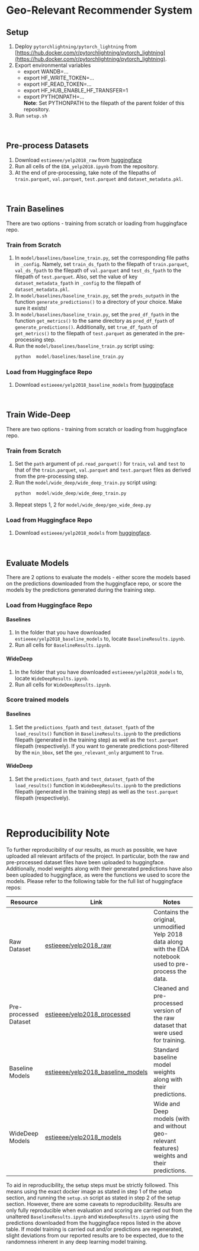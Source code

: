 # Geo-Relevant Recommender System
## Setup
1. Deploy `pytorchlightning/pytorch_lightning` from [https://hub.docker.com/r/pytorchlightning/pytorch_lightning](https://hub.docker.com/r/pytorchlightning/pytorch_lightning).
2. Export environmental variables
   - export WANDB=...
   - export HF_WRITE_TOKEN=...
   - export HF_READ_TOKEN=...
   - export HF_HUB_ENABLE_HF_TRANSFER=1
   - export PYTHONPATH=... <br>
    **Note**: Set PYTHONPATH to the filepath of the parent folder of this repository.
4. Run `setup.sh`

<br>

## Pre-process Datasets
1. Download `estieeee/yelp2018_raw` from [huggingface](https://huggingface.co/datasets/estieeee/yelp2018_raw)
2. Run all cells of the `EDA_yelp2018.ipynb` from the repository.
3. At the end of pre-processing, take note of the filepaths of `train.parquet`, `val.parquet`, `test.parquet` and `dataset_metadata.pkl`.

<br>

## Train Baselines
There are two options -  training from scratch or loading from huggingface repo.
### Train from Scratch
1. In `model/baselines/baseline_train.py`, set the corresponding file paths in `_config`. Namely, set `train_ds_fpath` to the filepath of `train.parquet`, `val_ds_fpath` to the filepath of `val.parquet` and `test_ds_fpath` to the filepath of `test.parquet`. Also, set the value of key `dataset_metadata_fpath` in `_config` to the filepath of `dataset_metadata.pkl`.
2. In `model/baselines/baseline_train.py`, set the `preds_outpath` in the function `generate_predictions()` to a directory of your choice. Make sure it exists!
3. In `model/baselines/baseline_train.py`, set the `pred_df_fpath` in the function `get_metrics()` to the same directory as `pred_df_fpath` of `generate_predictions()`. Additionally, set `true_df_fpath` of `get_metrics()` to the filepath of `test.parquet` as generated in the pre-processing step.
4. Run the `model/baselines/baseline_train.py` script using:
   ```Python
   python  model/baselines/baseline_train.py
   ```
### Load from Huggingface Repo
1. Download `estieeee/yelp2018_baseline_models` from [huggingface](https://huggingface.co/estieeee/yelp2018_baseline_models)

<br>

## Train Wide-Deep
There are two options -  training from scratch or loading from huggingface repo.
### Train from Scratch
1. Set the `path` argument of `pd.read_parquet()` for `train`, `val` and `test` to that of the `train.parquet`, `val.parquet` and `test.parquet` files as derived from the pre-processing step.
2. Run the `model/wide_deep/wide_deep_train.py` script using:
   ```Python
   python  model/wide_deep/wide_deep_train.py
   ```
3. Repeat steps 1, 2 for `model/wide_deep/geo_wide_deep.py`
### Load from Huggingface Repo
1. Download `estieeee/yelp2018_models` from [huggingface](https://huggingface.co/estieeee/yelp2018_models).

<br>

## Evaluate Models
There are 2 options to evaluate the models - either score the models based on the predictions downloaded from the huggingface repo, or score the models by the predictions generated during the training step.
### Load from Huggingface Repo
#### Baselines
1. In the folder that you have downloaded `estieeee/yelp2018_baseline_models` to, locate `BaselineResults.ipynb`.
2. Run all cells for `BaselineResults.ipynb`.

#### WideDeep
1. In the folder that you have downloaded `estieeee/yelp2018_models` to, locate `WideDeepResults.ipynb`.
2. Run all cells for `WideDeepResults.ipynb`.

### Score trained models
#### Baselines
1. Set the `predictions_fpath` and `test_dataset_fpath` of the `load_results()` function in `BaselineResults.ipynb` to the predictions filepath (generated in the training step) as well as the `test.parquet` filepath (respectively). If you want to generate predictions post-filtered by the `min_bbox`, set the `geo_relevant_only` argument to `True`.
#### WideDeep
1. Set the `predictions_fpath` and `test_dataset_fpath` of the `load_results()` function in `WideDeepResults.ipynb` to the predictions filepath (generated in the training step) as well as the `test.parquet` filepath (respectively).

<br>

# Reproducibility Note
To further reproducibility of our results, as much as possible, we have uploaded all relevant artifacts of the project. In particular, both the raw and pre-processed dataset files have been uploaded to huggingface. Additionally, model weights along with their generated predictions have also been uploaded to huggingface, as were the functions we used to score the models. Please refer to the following table for the full list of huggingface repos:

| Resource               | Link                                                                                   | Notes                                                |
|------------------------|----------------------------------------------------------------------------------------|------------------------------------------------------|
| Raw Dataset            | [estieeee/yelp2018_raw](https://huggingface.co/datasets/estieeee/yelp2018_raw)           | Contains the original, unmodified Yelp 2018 data along with the EDA notebook used to pre-process the data. |
| Pre-processed Dataset  | [estieeee/yelp2018_processed](https://huggingface.co/datasets/estieeee/yelp2018_processed)           | Cleaned and pre-processed version of the raw dataset that were used for training.|
| Baseline Models        | [estieeee/yelp2018_baseline_models](https://huggingface.co/estieeee/yelp2018_baseline_models) | Standard baseline model weights along with their predictions.   |
| WideDeep Models        | [estieeee/yelp2018_models](https://huggingface.co/estieeee/yelp2018_models)              | Wide and Deep models (with and without geo-relevant features) weights and their predictions.      |

To aid in reproducibility, the setup steps must be strictly followed. This means using the exact docker image as stated in step 1 of the setup section, and running the `setup.sh` script as stated in step 2 of the setup section. 
However, there are some caveats to reproducibility. Results are only fully reproducible when evaluation and scoring are carried out from the unaltered `BaselineResults.ipynb` and `WideDeepResults.ipynb` using the predictions downloaded from the huggingface repos listed in the above table. If model training is carried out and/or predictions are regenerated, slight deviations from our reported results are to be expected, due to the randomness inherent in any deep learning model training.

